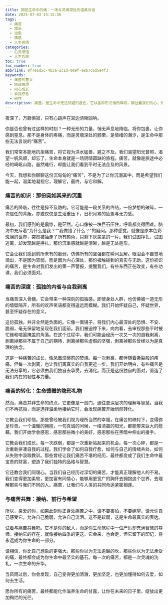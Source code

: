 ```yaml
---
title: 拥抱生命中的痛：一场与灵魂深处的温柔对话
date: 2025-07-03 15:15:36
tags:
  - 痛苦
  - 成长
  - 治愈
  - 情感
  - 人生感悟
categories:
  - 心灵感悟
  - 人生哲理
toc: true
toc_number: true
abbrlink: 8f7e6d5c-4b3a-2c1d-0e9f-a8b7c6d5e4f3
keywords:
  - 痛苦的意义
  - 情绪管理
  - 内心成长
  - 自我疗愈
  - 韧性
description: 痛苦，是生命中无法回避的底色，它以各种形式悄然降临，撕扯着我们的心。然而，当我们学会温柔地凝视它，而非逃避时，会发现痛苦并非终点，而是通往更深层自我、更广阔世界的桥梁。这篇文章，是一场关于痛苦的温柔对话，旨在抚慰那些在黑暗中挣扎的灵魂，点亮前行的微光。
---
```


夜深了，万籁俱寂，只有心跳声在耳边清晰回响。

你是否也曾有过这样的时刻？一种无形的力量，悄无声息地降临，将你包裹，让你感到窒息。那不是身体的疼痛，而是灵魂深处的颤栗，是情绪的潮汐，是生命中那些无法言说的“痛苦”。

我们常常本能地抗拒痛苦，将它视为洪水猛兽，避之不及。我们渴望阳光普照，渴望一帆风顺，却忘了，生命本身就是一场阴晴圆缺的旅程。痛苦，就像是旅途中必经的崎岖山路，虽然难行，却能让我们看到平时无法企及的风景。

今天，我想和你聊聊这份沉甸甸的“痛苦”，不是为了让你沉溺其中，而是希望我们能一起，温柔地凝视它，理解它，最终，与它和解。

### 痛苦的初识：那份突如其来的沉重

痛苦的降临，往往是猝不及防的。它可能是一段关系的终结，一份梦想的破碎，一次信任的背叛，亦或仅仅是生活重压下，日积月累的疲惫与无力感。

最初，我们感到的是震惊，是茫然。心口像被一块巨石压住，呼吸都变得困难。脑海中充斥着“为什么是我？”“我做错了什么？”的疑问。那种感觉，就像是原本色彩斑斓的世界，突然被抽走了所有颜色，只剩下灰蒙蒙的一片。我们试图挣扎，试图逃离，却发现越是挣扎，那份沉重感就越是清晰，越是无处遁形。

它会让我们感到前所未有的脆弱，仿佛所有的坚强都在瞬间瓦解。眼泪会不自觉地涌出，不是因为软弱，而是因为内心深处，那份被触碰到的真实与无助。这份初识的痛苦，是生命对我们发出的第一声警报，提醒我们，有些东西正在改变，有些功课，我们必须面对。

### 痛苦的深度：孤独的内省与自我剥离

当痛苦深入骨髓，它会带来一种深刻的孤独感。即使身处人群，也仿佛被一道无形的墙壁隔开，所有的欢声笑语都变得遥远而模糊。我们开始怀疑自己，怀疑世界，甚至怀疑存在的意义。

这份孤独，并非全然是负面的。它像一面镜子，将我们内心最深处的恐惧、不安、脆弱，毫无保留地呈现在我们面前。我们被迫停下来，向内看，去审视那些平时被忙碌和喧嚣掩盖的角落。在这个过程中，我们可能会经历一次又一次的自我剥离，剥离掉那些不属于自己的期待，剥离掉那些虚假的坚强，剥离掉那些曾经以为是真理的执念。

这是一种痛苦的成长，像凤凰涅槃前的焚烧。每一次剥离，都伴随着撕裂般的疼痛，但每一次剥离，也让我们离真实的自我更近一步。我们开始明白，有些痛苦是无法分享的，它必须由我们独自去承受，去消化。而正是这份独自的面对，锻造了我们内在的韧性与力量。

### 痛苦的转化：生命馈赠的隐形礼物

然而，痛苦并非生命的终点，它更像是一扇门，通往更深层次的理解与智慧。当我们不再抗拒，而是选择温柔地接纳它时，会发现痛苦开始悄然转化。

它教会我们珍惜。那些曾经被我们视为理所当然的幸福，在痛苦的映衬下，变得弥足珍贵。一个温暖的拥抱，一句真诚的问候，一缕清晨的阳光，都能带来巨大的慰藉。我们开始学会感恩，感恩那些微小的美好，感恩那些在黑暗中伸出的援手。

它教会我们成长。每一次跌倒，都是一次重新站起来的机会。每一次心碎，都是一次重新拼凑自我的过程。我们学会了如何自我疗愈，如何与自己的情绪共处，如何从失败中汲取教训。那些曾经让我们痛苦不堪的经历，最终都变成了我们生命中最宝贵的财富，塑造了我们独特的品格与智慧。

它还教会我们同理心。当我们自己经历过深切的痛苦，才能真正理解他人的不易。我们变得更加柔软，更加富有同情心，能够用更宽广的胸怀去拥抱这个世界，去理解那些与我们不同的人。痛苦，让我们与人类的共同命运紧密相连。

### 与痛苦共舞：接纳、前行与希望

所以，亲爱的你，如果此刻你正身处痛苦之中，请不要害怕，不要绝望。请允许自己感受它，允许自己脆弱，允许自己流泪。这不是软弱，这是生命最真实的表达。

试着与痛苦共舞吧。它不是你的敌人，而是你生命旅程中一位严厉却充满智慧的导师。接纳它的存在，就像接纳四季的更迭。它会来，也会走，但它留下的印记，将永远成为你生命的一部分。

请相信，你比自己想象的更强大。那些你以为无法逾越的坎，那些你以为无法承受的痛，最终都会成为你生命中最坚实的基石。每一次的痛苦，都是一次灵魂的洗礼，一次生命的升华。

当风雨过后，你会发现，自己变得更加清澈，更加坚定，也更加懂得如何去爱，如何去生活。

愿你所有的痛苦，最终都能化作滋养生命的甘露，让你在未来的日子里，绽放出更加绚烂的光芒。